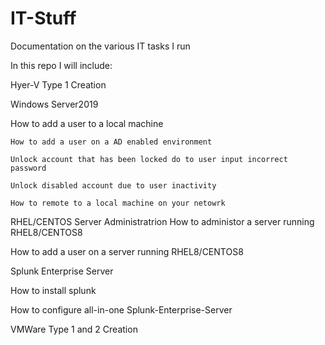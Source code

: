 # IT-Stuff
Documentation on the various IT tasks I run


In this repo I will include:

Hyer-V Type 1 Creation

Windows Server2019

  How to add a user to a local machine
  
    How to add a user on a AD enabled environment
  
    Unlock account that has been locked do to user input incorrect password
    
    Unlock disabled account due to user inactivity

    How to remote to a local machine on your netowrk

RHEL/CENTOS Server Administratrion
  How to administor a server running RHEL8/CENTOS8

  How to add a user on a server running RHEL8/CENTOS8

Splunk Enterprise Server
 
  How to install splunk

  How to configure all-in-one Splunk-Enterprise-Server
  
VMWare Type 1 and 2 Creation
